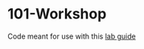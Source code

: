 # 101-Workshop

Code meant for use with this [lab guide](https://docs.google.com/document/d/1dvE1cbcC1KGn1H1Eq5H4Xi-3lwYr9Way4J0yN0YX-Po/edit?usp=sharing)